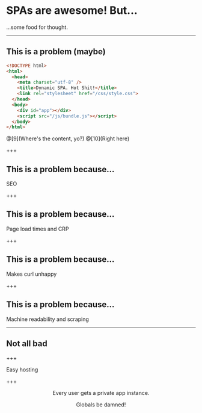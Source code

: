 # SPAs are awesome! But...

<span class="fragment">...some food for thought.</span>

---

## This is a problem (maybe)

```html
<!DOCTYPE html>
<html>
  <head>
    <meta charset="utf-8" />
    <title>Dynamic SPA. Hot Shit!</title>
    <link rel="stylesheet" href="/css/style.css">
  </head>
  <body>
    <div id="app"></div>
    <script src="/js/bundle.js"></script>
  </body>
</html>
```

@[9](Where's the content, yo?) 
@[10](Right here)

+++
<!-- .slide: id="slide2def" data-transition="concave" data-background="#A7C66B" -->

## This is a problem because...

SEO

+++

## This is a problem because...

Page load times and CRP

+++

## This is a problem because...

Makes curl unhappy

+++

## This is a problem because...

Machine readability and scraping

---

## Not all bad

+++

Easy hosting

+++


<div style="text-align: center">
<p>Every user gets a private app instance.</p>
<p>Globals be damned!</p>
</div>